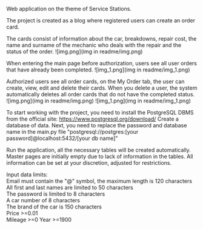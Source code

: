 Web application on the theme of Service Stations.

The project is created as a blog where registered users can create an order card.

The cards consist of information about the car, breakdowns, repair cost, the name and surname of the mechanic who deals with the repair and the status of the order.
![img.png](img in readme/img.png)

When entering the main page before authorization, users see all user orders that have already been completed.
![img_1.png](img in readme/img_1.png)

Authorized users see all order cards, on the My Order tab, the user can create, view, edit and delete their cards. When you delete a user, the system automatically deletes all order cards that do not have the completed status.
![img.png](img in readme/img.png)
![img_1.png](img in readme/img_1.png)

To start working with the project, you need to install the PostgreSQL DBMS from the official site: https://www.postgresql.org/download/ Create a database of data. 
Next, you need to replace the password and database name in the main.py file
"postgresql://postgres:[your password]@localhost:5432/[your db name]"

Run the application, all the necessary tables will be created automatically. Master pages are initially empty due to lack of information in the tables. All information can be set at your discretion, adjusted for restrictions.

Input data limits:  
Email must contain the "@" symbol, the maximum length is 120 characters  
All first and last names are limited to 50 characters  
The password is limited to 8 characters  
A car number of 8 characters   
The brand of the car is 150 characters  
Price >=0.01  
Mileage >=0 
Year >=1900